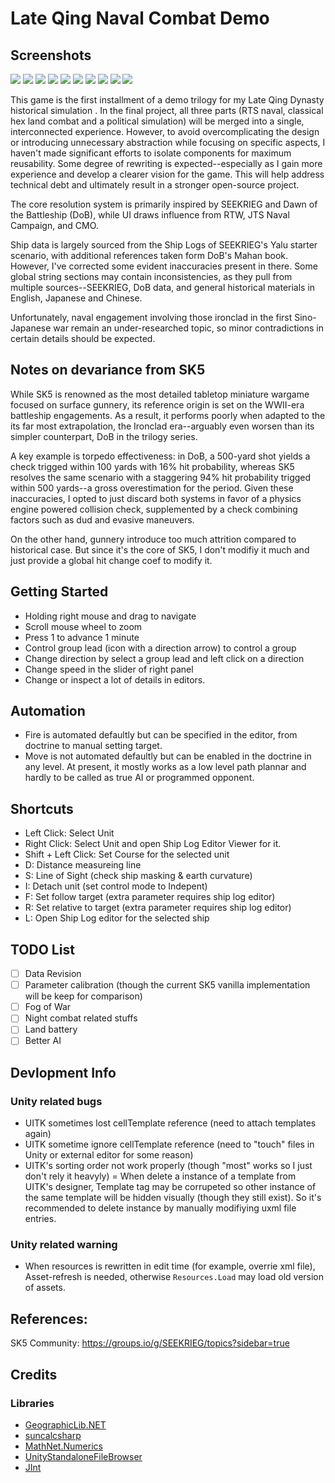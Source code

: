 # Late Qing Naval Combat Demo

## Screenshots

<img src="https://img.itch.zone/aW1hZ2UvMzY4MDI0MC8yMTg5NjcwOC5wbmc=/original/ley724.png">
<img src="https://img.itch.zone/aW1hZ2UvMzY4MDI0MC8yMTg5NjcyOC5wbmc=/original/RZoWyh.png">
<img src="https://img.itch.zone/aW1hZ2UvMzY4MDI0MC8yMTg5Njc0MC5wbmc=/original/0U7yoB.png">
<img src="https://img.itch.zone/aW1hZ2UvMzY4MDI0MC8yMTg5NjcyNS5wbmc=/original/kFq%2Fn1.png">
<img src="https://img.itch.zone/aW1hZ2UvMzY4MDI0MC8yMTg5NjcwMC5wbmc=/original/y6momF.png">
<img src="https://img.itch.zone/aW1hZ2UvMzY4MDI0MC8yMTg5Njc0Ni5wbmc=/original/MTKVcP.png">
<img src="https://img.itch.zone/aW1hZ2UvMzY4MDI0MC8yMTg5NjcwMy5wbmc=/original/VnrPLo.png">
<img src="https://img.itch.zone/aW1hZ2UvMzY4MDI0MC8yMTg5NjcwMS5wbmc=/original/ToLgT7.png">
<img src="https://img.itch.zone/aW1hZ2UvMzY4MDI0MC8yMTg5Njc1MC5wbmc=/original/pAN66Y.png">
<img src="https://img.itch.zone/aW1hZ2UvMzY4MDI0MC8yMTg5Njc1Mi5wbmc=/original/hsbsH6.png">


This game is the first installment of a demo trilogy for my Late Qing Dynasty historical simulation . In the final project, all three parts (RTS naval, classical hex land combat and a political simulation) will be merged into a single, interconnected experience. However, to avoid overcomplicating the design or introducing unnecessary abstraction while focusing on specific aspects, I haven't made significant efforts to isolate components for maximum reusability. Some degree of rewriting is expected--especially as I gain more experience and develop a clearer vision for the game. This will help address technical debt and ultimately result in a stronger open-source project.

The core resolution system is primarily inspired by SEEKRIEG and Dawn of the Battleship (DoB), while UI draws influence from RTW, JTS Naval Campaign, and CMO.

Ship data is largely sourced from the Ship Logs of SEEKRIEG's Yalu starter scenario, with additional references taken form DoB's Mahan book. However, I've corrected some evident inaccuracies present in there. Some global string sections may contain inconsistencies, as they pull from multiple sources--SEEKRIEG, DoB data, and general historical materials in English, Japanese and Chinese.

Unfortunately, naval engagement involving those ironclad in the first Sino-Japanese war remain an under-researched topic, so minor contradictions in certain details should be expected.

## Notes on devariance from SK5

While SK5 is renowned as the most detailed tabletop miniature wargame focused on surface gunnery, its reference origin is set on the WWII-era battleship engagements. As a result, it performs poorly when adapted to the its far most extrapolation, the Ironclad era--arguably even worsen than its simpler counterpart, DoB in the trilogy series.

A key example is torpedo effectiveness: in DoB, a 500-yard shot yields a check trigged within 100 yards with 16% hit probability, whereas SK5 resolves the same scenario with a staggering 94% hit probability trigged within 500 yards--a gross overestimation for the period. Given these inaccuracies, I opted to just discard both systems in favor of a physics engine powered collision check, supplemented by a check combining factors such as dud and evasive maneuvers.

On the other hand, gunnery introduce too much attrition compared to historical case. But since it's the core of SK5, I don't modifiy it much and just provide a global hit change coef to modify it.

## Getting Started

- Holding right mouse and drag to navigate
- Scroll mouse wheel to zoom
- Press 1 to advance 1 minute
- Control group lead (icon with a direction arrow) to control a group
- Change direction by select a group lead and left click on a direction
- Change speed in the slider of right panel
- Change or inspect a lot of details in editors.

## Automation

- Fire is automated defaultly but can be specified in the editor, from doctrine to manual setting target.
- Move is not automated defaultly but can be enabled in the doctrine in any level. At present, it mostly works as a low level path plannar and  hardly to be called as true AI or programmed opponent.

## Shortcuts

- Left Click: Select Unit
- Right Click: Select Unit and open Ship Log Editor Viewer for it.
- Shift + Left Click: Set Course for the selected unit
- D: Distance measureing line
- S: Line of Sight (check ship masking & earth curvature)
- I: Detach unit (set control mode to Indepent)
- F: Set follow target (extra parameter requires ship log editor)
- R: Set relative to target (extra parameter requires ship log editor)
- L: Open Ship Log editor for the selected ship

## TODO List

- [ ] Data Revision
- [ ] Parameter calibration (though the current SK5 vanilla implementation will be keep for comparison)
- [ ] Fog of War
- [ ] Night combat related stuffs
- [ ] Land battery
- [ ] Better AI

## Devlopment Info

### Unity related bugs

- UITK sometimes lost cellTemplate reference (need to attach templates again)
- UITK sometime ignore cellTemplate reference (need to "touch" files in Unity or external editor for some reason)
- UITK's sorting order not work properly (though "most" works so I just don't rely it heavyly)
= When delete a instance of a template from UITK's designer, Template tag may be corrupeted so other instance of the same template will be hidden visually (though they still exist). So it's recommended to delete instance by manually modifiying uxml file entries.

### Unity related warning

- When resources is rewritten in edit time (for example, overrie xml file), Asset-refresh is needed, otherwise `Resources.Load` may load old version of assets.

## References:

SK5 Community: https://groups.io/g/SEEKRIEG/topics?sidebar=true

## Credits

### Libraries

- [GeographicLib.NET](https://github.com/noelex/GeographicLib.NET)
- [suncalcsharp](https://github.com/webbwebbwebb/suncalcsharp)
- [MathNet.Numerics](https://github.com/mathnet/mathnet-numerics)
- [UnityStandaloneFileBrowser](https://github.com/gkngkc/UnityStandaloneFileBrowser)
- [JInt](https://github.com/sebastienros/jint)
